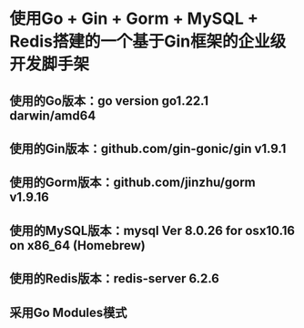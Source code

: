# 使用Go + Gin + Gorm + MySQL + Redis搭建的一个基于Gin框架的企业级开发脚手架

## 使用的Go版本：go version go1.22.1 darwin/amd64

## 使用的Gin版本：github.com/gin-gonic/gin v1.9.1

## 使用的Gorm版本：github.com/jinzhu/gorm v1.9.16

## 使用的MySQL版本：mysql  Ver 8.0.26 for osx10.16 on x86_64 (Homebrew)

## 使用的Redis版本：redis-server 6.2.6

## 采用Go Modules模式